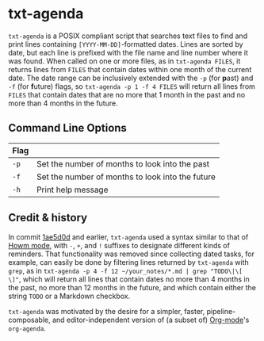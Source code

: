 # txt-agenda

`txt-agenda` is a POSIX compliant script that searches text files to find and print lines containing `[YYYY-MM-DD]`-formatted dates.
Lines are sorted by date, but each line is prefixed with the file name and line number where it was found.
When called on one or more files, as in `txt-agenda FILES`, it returns lines from `FILES` that contain dates within one month of the current date.
The date range can be inclusively extended with the `-p` (for **p**ast) and `-f` (for **f**uture) flags, so `txt-agenda -p 1 -f 4 FILES` will return all lines from `FILES` that contain dates that are no more that 1 month in the past and no more than 4 months in the future.

<!-- ## Demo -->

<!-- ![](http://johnob.sdf.org/resources/txt-agenda_demo.gif) -->

## Command Line Options

| Flag    |                                                     | 
| ----    | ----                                                | 
| `-p`    | Set the number of months to look into the past      | 
| `-f`    | Set the number of months to look into the future    | 
| `-h`    | Print help message                                  | 

## Credit & history

In commit [1ae5d0d](https://github.com/shushcat/txt-agenda/commit/1ae5d0d1a1ef44c499ff3717b53cdd7df0530d68) and earlier, `txt-agenda` used a syntax similar to that of [Howm mode](http://howm.osdn.jp/), with `-`, `+`, and `!` suffixes to designate different kinds of reminders.
That functionality was removed since collecting dated tasks, for example, can easily be done by filtering lines returned by `txt-agenda` with `grep`, as in `txt-agenda -p 4 -f 12 ~/your_notes/*.md | grep "TODO\|\[ \]"`, which will return all lines that contain dates no more than 4 months in the past, no more than 12 months in the future, and which contain either the string `TODO` or a Markdown checkbox.

`txt-agenda` was motivated by the desire for a simpler, faster, pipeline-composable, and editor-independent version of (a subset of) [Org-mode](https://orgmode.org/)'s `org-agenda`.
